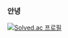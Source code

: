 ### 안녕
[![Solved.ac 프로필](http://mazassumnida.wtf/api/generate_badge?boj=malratz)](https://solved.ac/malratz)
<!--
**HaecheonLee/HaecheonLee** is a ✨ _special_ ✨ repository because its `README.md` (this file) appears on your GitHub profile.

Here are some ideas to get you started:

- 🔭 I’m currently working on ...
- 🌱 I’m currently learning ...
- 👯 I’m looking to collaborate on ...
- 🤔 I’m looking for help with ...
- 💬 Ask me about ...
- 📫 How to reach me: ...
- 😄 Pronouns: ...
- ⚡ Fun fact: ...
-->
